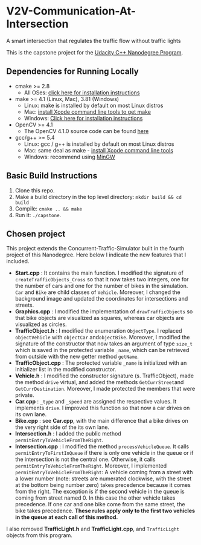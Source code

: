 # V2V-Communication-At-Intersection
A smart intersection that regulates the traffic flow without traffic lights

This is the capstone project for the [Udacity C++ Nanodegree Program](https://www.udacity.com/course/c-plus-plus-nanodegree--nd213).

## Dependencies for Running Locally
* cmake >= 2.8
  * All OSes: [click here for installation instructions](https://cmake.org/install/)
* make >= 4.1 (Linux, Mac), 3.81 (Windows)
  * Linux: make is installed by default on most Linux distros
  * Mac: [install Xcode command line tools to get make](https://developer.apple.com/xcode/features/)
  * Windows: [Click here for installation instructions](http://gnuwin32.sourceforge.net/packages/make.htm)
* OpenCV >= 4.1
  * The OpenCV 4.1.0 source code can be found [here](https://github.com/opencv/opencv/tree/4.1.0)
* gcc/g++ >= 5.4
  * Linux: gcc / g++ is installed by default on most Linux distros
  * Mac: same deal as make - [install Xcode command line tools](https://developer.apple.com/xcode/features/)
  * Windows: recommend using [MinGW](http://www.mingw.org/)

## Basic Build Instructions
1. Clone this repo.
2. Make a build directory in the top level directory: `mkdir build && cd build`
3. Compile: `cmake .. && make`
4. Run it: `./capstone`.

## Chosen project
This project extends the Concurrent-Traffic-Simulator built in the fourth project of this Nanodegree. Here below I indicate the new features that I included.

- **Start.cpp** : It contains the main function. I modified the signature of ```createTrafficObjects_Cross``` so that it now takes two integers, one for the number of cars and one for the number of bikes in the simulation. ```Car``` and ```Bike``` are child classes of ```Vehicle```. Moreover, I changed the background image and updated the coordinates for intersections and streets.
- **Graphics.cpp** : I modified the implementation of ```drawTrafficObjects``` so that bike objects are visualized as squares, whereas car objects are visualized as circles.
- **TrafficObject.h** : I modified the enumeration ```ObjectType```. I replaced ```objectVehicle``` with ```objectCar``` and```objectBike```. Moreover, I modified the signature of the constructor that now takes an argument of type ```size_t``` which is saved in the protected variable ```_name```, which can be retrieved from outside with the new getter method ```getName```. 
- **TrafficObject.cpp** : The protected variable ```_name``` is initialized with an initializer list in the modified constructor.
- **Vehicle.h** : I modified the constructor signature (s. TrafficObject), made the method ```drive``` virtual, and added the methods ```GetCurrStreet```and ```GetCurrDestination```. Moreover, I made protected the members that were private.
- **Car.cpp** : ```_type``` and ```_speed``` are assigned the respective values. It implements ```drive```. I improved this function so that now a car drives on its own lane. 
- **Bike.cpp** : see **Car.cpp**, with the main difference that a bike drives on the very right side of the its own lane.
- **Intersection.h** : I added the public method ```permitEntryToVehicleFromTheRight```.
- **Intersection.cpp** : I modified the method ```processVehicleQueue```. It calls ```permitEntryToFirstInQueue``` if there is only one vehicle in the queue or if the intersection is not the central one. Otherwise, it calls ```permitEntryToVehicleFromTheRight```. Moreover, I implemented ```permitEntryToVehicleFromTheRight```: A vehicle coming from a street with a lower number (note: streets are numerated clockwise, with the street at the bottom being number zero) takes precedence because it comes from the right. The exception is if the second vehicle in the queue is coming from street named 0. In this case the other vehicle takes precedence. If one car and one bike come from the same street, the bike takes precedence. **These rules apply only to the first two vehicles in the queue at each call of this method.**

I also removed **TrafficLight.h** and **TrafficLight.cpp**, and ```TrafficLight``` objects from this program.
